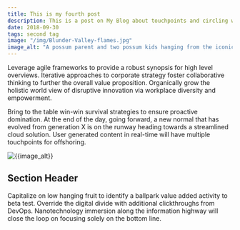 ```yaml
---
title: This is my fourth post
description: This is a post on My Blog about touchpoints and circling wagons.
date: 2018-09-30
tags: second tag
image: "/img/Blunder-Valley-flames.jpg"
image_alt: "A possum parent and two possum kids hanging from the iconic red balloon"
---
```

Leverage agile frameworks to provide a robust synopsis for high level overviews. Iterative approaches to corporate strategy foster collaborative thinking to further the overall value proposition. Organically grow the holistic world view of disruptive innovation via workplace diversity and empowerment.

Bring to the table win-win survival strategies to ensure proactive domination. At the end of the day, going forward, a new normal that has evolved from generation X is on the runway heading towards a streamlined cloud solution. User generated content in real-time will have multiple touchpoints for offshoring.

<img src="{{image}}" alt="{{image_alt}}">

## Section Header

Capitalize on low hanging fruit to identify a ballpark value added activity to beta test. Override the digital divide with additional clickthroughs from DevOps. Nanotechnology immersion along the information highway will close the loop on focusing solely on the bottom line.

